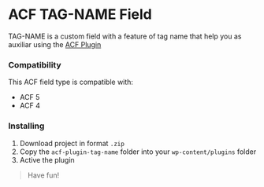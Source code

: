 # ACF TAG-NAME Field

TAG-NAME is a custom field with a feature of tag name that help you as auxiliar using the [ACF Plugin](https://www.advancedcustomfields.com/)

### Compatibility

This ACF field type is compatible with:
* ACF 5
* ACF 4

### Installing

1. Download project in format `.zip`
2. Copy the `acf-plugin-tag-name` folder into your `wp-content/plugins` folder
3. Active the plugin

> Have fun!
